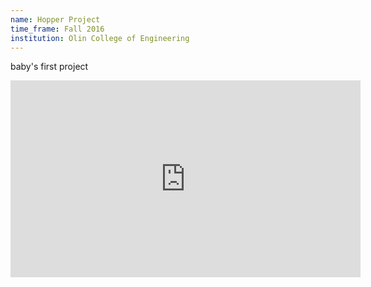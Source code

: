 ```yaml
---
name: Hopper Project
time_frame: Fall 2016
institution: Olin College of Engineering
---
```

baby's first project

<iframe width="560" height="315" src="https://www.youtube.com/embed/iNQ5FCQDqC0" frameborder="0" allow="accelerometer; autoplay; encrypted-media; gyroscope; picture-in-picture" allowfullscreen></iframe>
